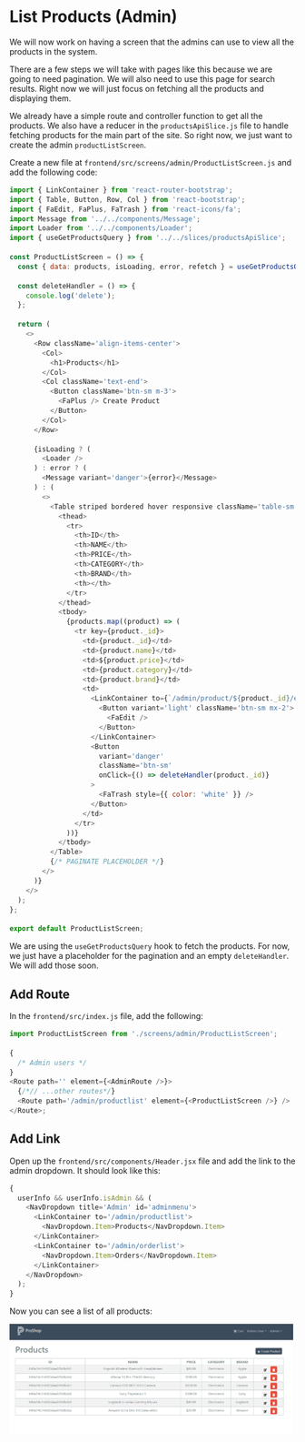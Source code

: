 # List Products (Admin)

We will now work on having a screen that the admins can use to view all the products in the system.

There are a few steps we will take with pages like this because we are going to need pagination. We will also need to use this page for search results. Right now we will just focus on fetching all the products and displaying them.

We already have a simple route and controller function to get all the products. We also have a reducer in the `productsApiSlice.js` file to handle fetching products for the main part of the site. So right now, we just want to create the admin `productListScreen`.

Create a new file at `frontend/src/screens/admin/ProductListScreen.js` and add the following code:

```js
import { LinkContainer } from 'react-router-bootstrap';
import { Table, Button, Row, Col } from 'react-bootstrap';
import { FaEdit, FaPlus, FaTrash } from 'react-icons/fa';
import Message from '../../components/Message';
import Loader from '../../components/Loader';
import { useGetProductsQuery } from '../../slices/productsApiSlice';

const ProductListScreen = () => {
  const { data: products, isLoading, error, refetch } = useGetProductsQuery();

  const deleteHandler = () => {
    console.log('delete');
  };

  return (
    <>
      <Row className='align-items-center'>
        <Col>
          <h1>Products</h1>
        </Col>
        <Col className='text-end'>
          <Button className='btn-sm m-3'>
            <FaPlus /> Create Product
          </Button>
        </Col>
      </Row>

      {isLoading ? (
        <Loader />
      ) : error ? (
        <Message variant='danger'>{error}</Message>
      ) : (
        <>
          <Table striped bordered hover responsive className='table-sm'>
            <thead>
              <tr>
                <th>ID</th>
                <th>NAME</th>
                <th>PRICE</th>
                <th>CATEGORY</th>
                <th>BRAND</th>
                <th></th>
              </tr>
            </thead>
            <tbody>
              {products.map((product) => (
                <tr key={product._id}>
                  <td>{product._id}</td>
                  <td>{product.name}</td>
                  <td>${product.price}</td>
                  <td>{product.category}</td>
                  <td>{product.brand}</td>
                  <td>
                    <LinkContainer to={`/admin/product/${product._id}/edit`}>
                      <Button variant='light' className='btn-sm mx-2'>
                        <FaEdit />
                      </Button>
                    </LinkContainer>
                    <Button
                      variant='danger'
                      className='btn-sm'
                      onClick={() => deleteHandler(product._id)}
                    >
                      <FaTrash style={{ color: 'white' }} />
                    </Button>
                  </td>
                </tr>
              ))}
            </tbody>
          </Table>
          {/* PAGINATE PLACEHOLDER */}
        </>
      )}
    </>
  );
};

export default ProductListScreen;
```

We are using the `useGetProductsQuery` hook to fetch the products. For now, we just have a placeholder for the pagination and an empty `deleteHandler`. We will add those soon.

## Add Route

In the `frontend/src/index.js` file, add the following:

```js
import ProductListScreen from './screens/admin/ProductListScreen';

{
  /* Admin users */
}
<Route path='' element={<AdminRoute />}>
  {/*// ...other routes*/}
  <Route path='/admin/productlist' element={<ProductListScreen />} />
</Route>;
```

## Add Link

Open up the `frontend/src/components/Header.jsx` file and add the link to the admin dropdown. It should look like this:

```js
{
  userInfo && userInfo.isAdmin && (
    <NavDropdown title='Admin' id='adminmenu'>
      <LinkContainer to='/admin/productlist'>
        <NavDropdown.Item>Products</NavDropdown.Item>
      </LinkContainer>
      <LinkContainer to='/admin/orderlist'>
        <NavDropdown.Item>Orders</NavDropdown.Item>
      </LinkContainer>
    </NavDropdown>
  );
}
```

Now you can see a list of all products:

<img src="./images/products1.png" width="500">
